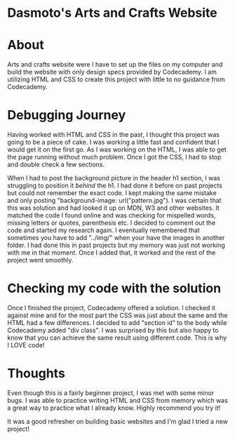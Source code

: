 # Dasmoto's Arts and Crafts Website

# About
Arts and crafts website were I have to set up the files on my computer and build the website with only design specs provided by Codecademy. I am utilizing HTML and CSS to create
this project with little to no guidance from Codecademy. 

# Debugging Journey
Having worked with HTML and CSS in the past, I thought this project was going to be a piece of cake. I was working a little fast and confident that I would get it on the first go. As I was working on the HTML, I was able to get the page running without much problem. Once I got the CSS, I had to stop and double check a few sections. 

When I had to post the background picture in the header h1 section, I was struggling to position it <em>behind</em> the h1. I had done it before on past projects but could not remember the exact code. I kept making the same mistake and only posting "background-image: url("pattern.jpg"). I was certain that this was solution and had looked it up on MDN, W3 and other websites. It matched the code I found online and was checking for mispelled words, missing letters or quotes, parenthesis etc. I decided to comment out the code and started my research again. I eventually remembered that sometimes you have to add "../img/" when your have the images in another folder. I had done this in past projects but my memory was just not working with me in that moment. Once I added that, it worked and the rest of the project went smoothly. 

# Checking my code with the solution
Once I finished the project, Codecademy offered a solution. I checked it against mine and for the most part the CSS was just about the same and the HTML had a few differences. I decided to add "section id" to the body while Codecademy added "div class". I was surprised by this but also happy to know that you can achieve the same result using different code. This is why I LOVE code!

# Thoughts
Even though this is a fairly beginner project, I was met with some minor bugs. I was able to practice writing HTML and CSS from memory which was a great way to practice what I already know. Highly recommend you try it!

It was a good refresher on building basic websites and I'm glad I tried a new project!
